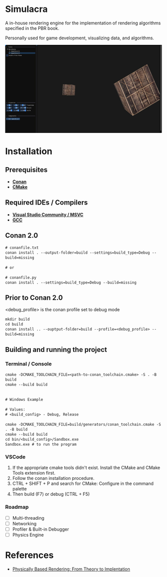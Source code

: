 # Simulacra

A in-house rendering engine for the implementation of rendering algorithms specified in the PBR book.

Personally used for game development, visualizing data, and algorithms.

![Demo](Sandbox/assets/images/demo-1.jpg)

# Installation

## Prerequisites
* **[Conan](https://conan.io/downloads)**
* **[CMake](https://cmake.org/download/)**

## Required IDEs / Compilers
* **[Visual Studio Community / MSVC](https://visualstudio.microsoft.com/downloads/)**
* **[GCC](chatgpt.com/?oai-dm=1)**

## Conan 2.0
```console
# conanfile.txt
conan install . --output-folder=build --settings=build_type=Debug --build=missing

# or

# conanfile.py
conan install . --settings=build_type=Debug --build=missing

```

## Prior to Conan 2.0
<debug_profile> is the conan profile set to debug mode

```console
mkdir build
cd build
conan install .. --ouptput-folder=build --profile=<debug_profile> --build=missing
```

## Building and running the project

### Terminal / Console
```console
cmake -DCMAKE_TOOLCHAIN_FILE=<path-to-conan_toolchain.cmake> -S . -B build
cmake --build build


# Windows Example

# Values: 
# <build_config> - Debug, Release

cmake -DCMAKE_TOOLCHAIN_FILE=build/generators/conan_toolchain.cmake -S . -B build
cmake --build build
cd bin/<build_config>/Sandbox.exe
Sandbox.exe # to run the program
```

### VSCode 
1. If the appropriate cmake tools didn't exist. Install the CMake and CMake Tools extension first.
2. Follow the conan installation procedure.
3. CTRL + SHIFT + P and search for CMake: Configure in the command palette
4. Then build (F7) or debug (CTRL + F5)
 

### Roadmap
- [ ] Multi-threading
- [ ] Networking
- [ ] Profiler & Built-in Debugger 
- [ ] Physics Engine

# References

* [Physically Based Rendering: From Theory to Implentation](https://www.pbr-book.org/)
